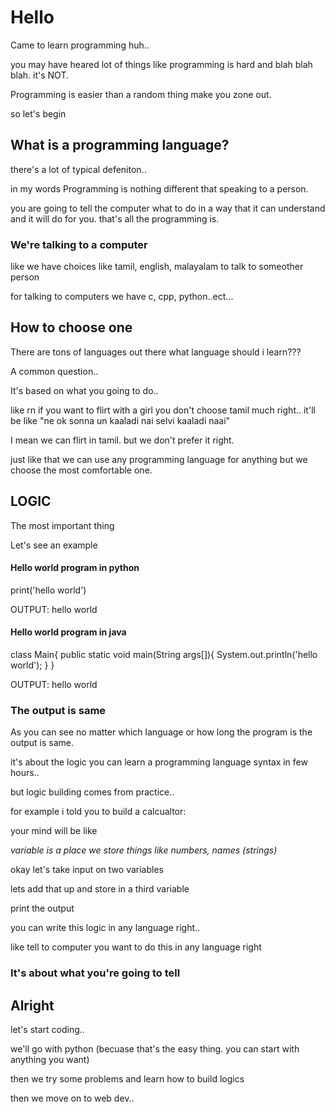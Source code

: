 # Hello
Came to learn programming huh..


you may have heared lot of things like programming is hard and blah blah blah.
it's NOT.

Programming is easier than a random thing make you zone out.

so let's begin


## What is a programming language?
there's a lot of typical defeniton..


in my words
Programming is nothing different that speaking to a person.


you are going to tell the computer what to do in a way that it can understand and it will do for you. that's all the programming is.

### We're talking to a computer

like we have choices like tamil, english, malayalam to talk to someother person

for talking to computers we have c, cpp, python..ect...

## How to choose one
There are tons of languages out there what language should i learn???

A common question..

It's based on what you going to do..

like rn if you want to flirt with a girl you don't choose tamil much right..
it'll be like "ne ok sonna un kaaladi nai selvi kaaladi naai"

I mean we can flirt in tamil. but we don't prefer it right.

just like that we can use any programming language for anything but we choose the most comfortable one.

## LOGIC
The most important thing

Let's see an example

#### Hello world program in python

print('hello world')

OUTPUT: hello world

#### Hello world program in java

class Main{
  public static void main(String args[]){
    System.out.println('hello world');
  }
}

OUTPUT: hello world

### The output is same
As you can see no matter which language or how long the program is the output is same.

it's about the logic
you can learn a programming language syntax in few hours..

but logic building comes from practice..

for example i told you to build a calcualtor:

your mind will be like

*variable is a place we store things like numbers, names (strings)*

okay let's take input on two variables

lets add that up and store in a third variable

print the output

you can write this logic in any language right..

like tell to computer you want to do this in any language right

### It's about what you're going to tell

## Alright
let's start coding..



we'll go with python (becuase that's the easy thing. you can start with anything you want)

then we try some problems and learn how to build logics

then we move on to web dev..



